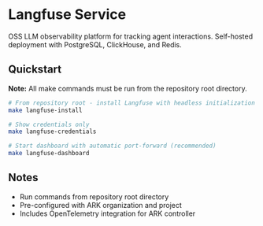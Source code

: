 # Langfuse Service

OSS LLM observability platform for tracking agent interactions.
Self-hosted deployment with PostgreSQL, ClickHouse, and Redis.

## Quickstart

**Note:** All make commands must be run from the repository root directory.

```bash
# From repository root - install Langfuse with headless initialization
make langfuse-install

# Show credentials only
make langfuse-credentials

# Start dashboard with automatic port-forward (recommended)
make langfuse-dashboard
```

## Notes
- Run commands from repository root directory
- Pre-configured with ARK organization and project
- Includes OpenTelemetry integration for ARK controller
